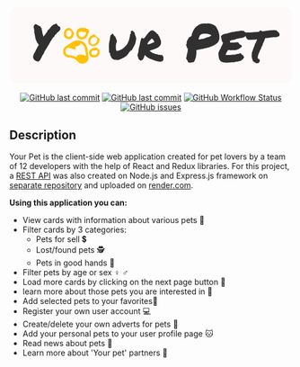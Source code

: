 <p align="center">
  <img src="./src/assets/banner.png" alt="Your pet banner" width="520"/>
</p>
<p align="center">
  <a href="https://github.com/NEYROSICK/GoIT-Team-03-React-Frontend/graphs/contributors"><img src="https://img.shields.io/github/contributors/neyrosick/GoIT-Team-03-React-Frontend" alt="GitHub last commit"/></a>
  <a href="https://github.com/neyrosick/GoIT-Team-03-React-Frontend/commits"><img src="https://img.shields.io/github/last-commit/neyrosick/GoIT-Team-03-React-Frontend?logo=github" alt="GitHub last commit"/></a>
  <a href="https://github.com/neyrosick/GoIT-Team-03-React-Frontend/actions"><img src="https://img.shields.io/github/actions/workflow/status/neyrosick/GoIT-Team-03-React-Frontend/pages%2Fpages-build-deployment?logo=github" alt="GitHub Workflow Status"/></a>
  <a href="https://github.com/NEYROSICK/GoIT-Team-03-React-Frontend/issues"><img src="https://img.shields.io/github/issues/neyrosick/GoIT-Team-03-React-Frontend?logo=github" alt="GitHub issues"/></a>
</p>

## Description

Your Pet is the client-side web application created for pet lovers by a team of
12 developers with the help of React and Redux libraries. For this project, a
[REST API](https://github.com/NEYROSICK/GoIT-Team-03-Node-API) was also created
on Node.js and Express.js framework on
[separate repository](https://github.com/NEYROSICK/GoIT-Team-03-Node-API) and
uploaded on [render.com](https://goit-team-03-node.onrender.com/).

**Using this application you can:**

- View cards with information about various pets 🐾
- Filter cards by 3 categories:
  - Pets for sell 💲
  - Lost/found pets 🕵️
  - Pets in good hands 🎁
- Filter pets by age or sex ♀️ ♂️
- Load more cards by clicking on the next page button 🔄
- learn more about those pets you are interested in 📖
- Add selected pets to your favorites🤍
- Register your own user account 💻
- Create/delete your own adverts for pets 📱
- Add your personal pets to your user profile page 🐱
- Read news about pets 📰
- Learn more about 'Your pet' partners 🤝
